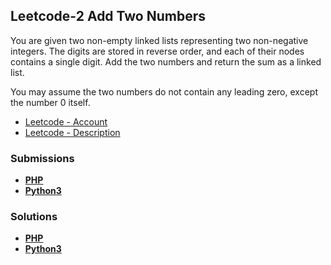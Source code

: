 ## Leetcode-2 Add Two Numbers

You are given two non-empty linked lists representing two non-negative integers.
The digits are stored in reverse order, and each of their nodes contains a single digit.
Add the two numbers and return the sum as a linked list.

You may assume the two numbers do not contain any leading zero, except the number 0 itself.

- [Leetcode - Account](https://leetcode.com/u/chillierdavro/)
- [Leetcode - Description](https://leetcode.com/problems/add-two-numbers/description/)

### Submissions

- **[PHP](https://leetcode.com/problems/add-two-numbers/submissions/1345801111/)**
- **[Python3](https://leetcode.com/problems/add-two-numbers/submissions/1346197099/)**

### Solutions
- **[PHP](https://leetcode.com/problems/add-two-numbers/solutions/5595012/add-two-numbers/)**
- **[Python3](https://leetcode.com/problems/add-two-numbers/solutions/5595145/add-two-numbers/)**
